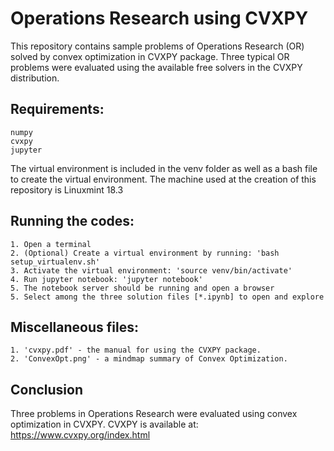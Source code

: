 # Operations Research using CVXPY
This repository contains sample problems of Operations Research (OR) solved by convex optimization in CVXPY package.
Three typical OR problems were evaluated using the available free solvers in the CVXPY distribution. 

## Requirements:
    numpy
    cvxpy
    jupyter

The virtual environment is included in the venv folder as well as a bash file to create the virtual environment.
The machine used at the creation of this repository is Linuxmint 18.3

## Running the codes:
    1. Open a terminal
    2. (Optional) Create a virtual environment by running: 'bash setup_virtualenv.sh'
    3. Activate the virtual environment: 'source venv/bin/activate'
    4. Run jupyter notebook: 'jupyter notebook'
    5. The notebook server should be running and open a browser
    5. Select among the three solution files [*.ipynb] to open and explore

## Miscellaneous files:
    1. 'cvxpy.pdf' - the manual for using the CVXPY package.
    2. 'ConvexOpt.png' - a mindmap summary of Convex Optimization.
    
    
## Conclusion
Three problems in Operations Research were evaluated using convex optimization in CVXPY.
CVXPY is available at: https://www.cvxpy.org/index.html
